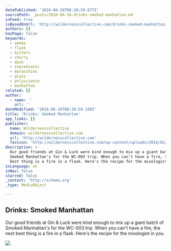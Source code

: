 ```yaml
---
datePublished: '2016-06-26T08:28:59.677Z'
sourcePath: _posts/2016-04-16-drinks-smoked-manhattan.md
inFeed: true
isBasedOnUrl: 'http://wildernesscollective.com/drinks-smoked-manhattan/'
authors: []
hasPage: false
keywords:
  - smoke
  - flask
  - bitters
  - cherry
  - dash
  - ingredients
  - maraschino
  - glass
  - polyscience
  - manhattan
related: []
author:
  - name: ''
    url: ''
dateModified: '2016-06-26T08:28:59.108Z'
title: 'Drinks: Smoked Manhattan'
app_links: []
publisher:
  name: Wildernesscollective
  domain: wildernesscollective.com
  url: 'http://wildernesscollective.com'
  favicon: 'http://wildernesscollective.com/wp-content/uploads/2016/02/W-Mark.png'
description: >-
  Our good friends at Gin & Luck were kind enough to mix up a giant batch of
  Smoked Manhattan's for the WC-003 trip. When you can't have a fire, the next
  best thing is a fire in a flask. Here's the recipe for the mixologist in you.
inLanguage: en
inNav: false
starred: false
_context: 'http://schema.org'
_type: MediaObject

---
```

<article style=""><h1>Drinks: Smoked Manhattan</h1><p>Our good friends at Gin &amp; Luck were kind enough to mix up a giant batch of Smoked Manhattan's for the WC-003 trip. When you can't have a fire, the next best thing is a fire in a flask. Here's the recipe for the mixologist in you.</p><img src="http://wildernesscollective.com/wp-content/uploads/2015/06/Screen-Shot-2015-06-19-at-10.42.36-AM-600x400.jpg" /></article>